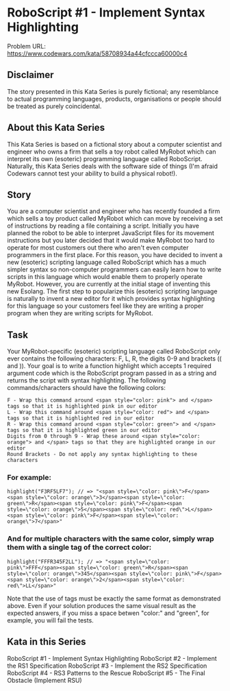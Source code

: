 # RoboScript #1 - Implement Syntax Highlighting


Problem URL: https://www.codewars.com/kata/58708934a44cfccca60000c4

## Disclaimer
The story presented in this Kata Series is purely fictional; any resemblance to actual programming languages, products, organisations or people should be treated as purely coincidental.

## About this Kata Series
This Kata Series is based on a fictional story about a computer scientist and engineer who owns a firm that sells a toy robot called MyRobot which can interpret its own (esoteric) programming language called RoboScript. Naturally, this Kata Series deals with the software side of things (I'm afraid Codewars cannot test your ability to build a physical robot!).

## Story
You are a computer scientist and engineer who has recently founded a firm which sells a toy product called MyRobot which can move by receiving a set of instructions by reading a file containing a script. Initially you have planned the robot to be able to interpret JavaScript files for its movement instructions but you later decided that it would make MyRobot too hard to operate for most customers out there who aren't even computer programmers in the first place. For this reason, you have decided to invent a new (esoteric) scripting language called RoboScript which has a much simpler syntax so non-computer programmers can easily learn how to write scripts in this language which would enable them to properly operate MyRobot. However, you are currently at the initial stage of inventing this new Esolang. The first step to popularize this (esoteric) scripting language is naturally to invent a new editor for it which provides syntax highlighting for this language so your customers feel like they are writing a proper program when they are writing scripts for MyRobot.

## Task
Your MyRobot-specific (esoteric) scripting language called RoboScript only ever contains the following characters: F, L, R, the digits 0-9 and brackets (( and )). Your goal is to write a function highlight which accepts 1 required argument code which is the RoboScript program passed in as a string and returns the script with syntax highlighting. The following commands/characters should have the following colors:


```
F - Wrap this command around <span style="color: pink"> and </span> tags so that it is highlighted pink in our editor
L - Wrap this command around <span style="color: red"> and </span> tags so that it is highlighted red in our editor
R - Wrap this command around <span style="color: green"> and </span> tags so that it is highlighted green in our editor
Digits from 0 through 9 - Wrap these around <span style="color: orange"> and </span> tags so that they are highlighted orange in our editor
Round Brackets - Do not apply any syntax highlighting to these characters
```

### For example:

```
highlight("F3RF5LF7"); // => "<span style=\"color: pink\">F</span><span style=\"color: orange\">3</span><span style=\"color: green\">R</span><span style=\"color: pink\">F</span><span style=\"color: orange\">5</span><span style=\"color: red\">L</span><span style=\"color: pink\">F</span><span style=\"color: orange\">7</span>"
```

### And for multiple characters with the same color, simply wrap them with a single <span> tag of the correct color:

```
highlight("FFFR345F2LL"); // => "<span style=\"color: pink\">FFF</span><span style=\"color: green\">R</span><span style=\"color: orange\">345</span><span style=\"color: pink\">F</span><span style=\"color: orange\">2</span><span style=\"color: red\">LL</span>"
```

Note that the use of <span> tags must be exactly the same format as demonstrated above. Even if your solution produces the same visual result as the expected answers, if you miss a space betwen "color:" and "green", for example, you will fail the tests.

## Kata in this Series
RoboScript #1 - Implement Syntax Highlighting
RoboScript #2 - Implement the RS1 Specification
RoboScript #3 - Implement the RS2 Specification
RoboScript #4 - RS3 Patterns to the Rescue
RoboScript #5 - The Final Obstacle (Implement RSU)

